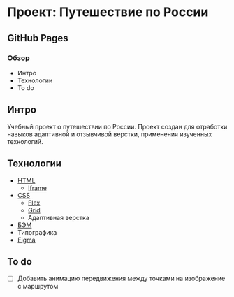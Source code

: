 # Проект: Путешествие по России

## GitHub Pages 

### Обзор
* Интро
* Технологии
* To do

## Интро
Учебный проект о путешествии по России. Проект создан для отработки навыков адаптивной и отзывчивой верстки, применения изученных технологий.

## Технологии
- [HTML](https://html.com/)
    - [Iframe](https://developer.mozilla.org/en-US/docs/Web/HTML/Element/iframe)
- [CSS](https://www.w3.org/TR/CSS/#css)
    - [Flex](https://developer.mozilla.org/en-US/docs/Web/CSS/flex)
    - [Grid](https://developer.mozilla.org/en-US/docs/Web/CSS/CSS_grid_layout)
    - Адаптивная верстка
- [БЭМ](https://ru.bem.info/)
- Типографика
- [Figma](https://www.figma.com/)

## To do
- [ ] Добавить анимацию передвижения между точками на изображение с маршрутом 
